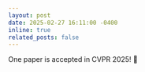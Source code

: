 ```yaml
---
layout: post
date: 2025-02-27 16:11:00 -0400
inline: true
related_posts: false
---
```


 One paper is accepted in CVPR 2025! 🥳
